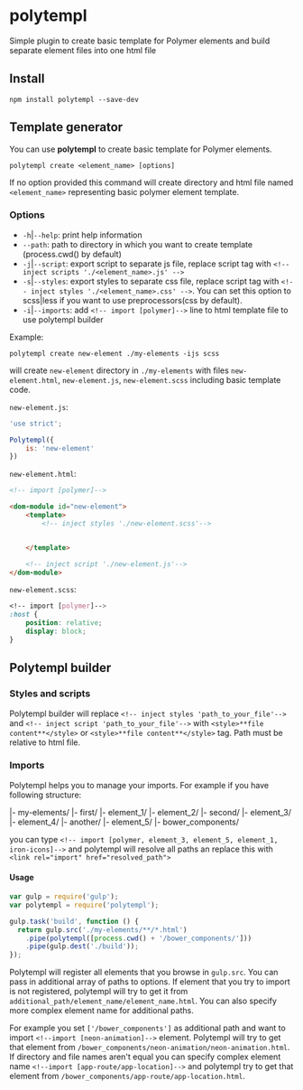 # polytempl

Simple plugin to create basic template for Polymer elements and build separate element files into one html file

## Install

    npm install polytempl --save-dev

## Template  generator

You can use **polytempl** to create basic template for Polymer elements.

    polytempl create <element_name> [options]

If no option provided this command will create directory and html file named `<element_name>` representing basic polymer element template.

### Options
- `-h`|`--help`: print help information
- `--path`: path to directory in which you want to create template (process.cwd() by default)
- `-j`|`--script`: export script to separate js file, replace script tag with `<!-- inject scripts './<element_name>.js' -->` 
- `-s`|`--styles`: export styles to separate css file, replace script tag with `<!-- inject styles './<element_name>.css' -->`. 
You can set this option to scss|less if you want to use preprocessors(css by default).
- `-i`|`--imports`: add `<!-- import [polymer]-->` line to html template file to use polytempl builder

Example:

    polytempl create new-element ./my-elements -ijs scss
   
will create `new-element` directory in `./my-elements` with files `new-element.html`, `new-element.js`, `new-element.scss` including basic template code.

`new-element.js`:

```js
'use strict';

Polytempl({
    is: 'new-element'
})
```

`new-element.html`:

```html
<!-- import [polymer]-->

<dom-module id="new-element">
    <template>
        <!-- inject styles './new-element.scss'-->


    </template>

    <!-- inject script './new-element.js'-->
</dom-module>
```

`new-element.scss`:

```scss
<!-- import [polymer]-->
:host {
    position: relative;
    display: block;
}
```

## Polytempl builder

### Styles and scripts

Polytempl builder will replace `<!-- inject styles 'path_to_your_file'-->` and `<!-- inject script 'path_to_your_file'-->` with `<style>**file content**</style>` or `<style>**file content**</style>` tag. Path must be relative to html file.

### Imports

Polytempl helps you to manage your imports. 
For example if you have following structure:

|- my-elements/
    |- first/
        |- element_1/
        |- element_2/
    |- second/
        |- element_3/
        |- element_4/
        |- another/
            |- element_5/
|- bower_components/

you can type `<!-- import [polymer, element_3, element_5, element_1, iron-icons]-->` and polytempl will resolve all paths an replace this with `<link rel="import" href="resolved_path">`

#### Usage
```js
var gulp = require('gulp');
var polytempl = require('polytempl');

gulp.task('build', function () {
  return gulp.src('./my-elements/**/*.html')
    .pipe(polytempl([process.cwd() + '/bower_components/']))
    .pipe(gulp.dest('./build'));
});

```

Polytempl will register all elements that you browse in `gulp.src`. You can pass in additional array of paths to options. If element that you try to import is not registered, polytempl will try to get it from `additional_path/element_name/element_name.html`. You can also specify more complex element name for additional paths.
 
For example you set `['/bower_components']` as additional path and want to import `<!--import [neon-animation]-->` element. Polytempl will try to get that element from `/bower_components/neon-animation/neon-animation.html`. 
If directory and file names aren't equal you can specify complex element name `<!--import [app-route/app-location]-->` and polytempl try to get that element from `/bower_components/app-route/app-location.html`.
